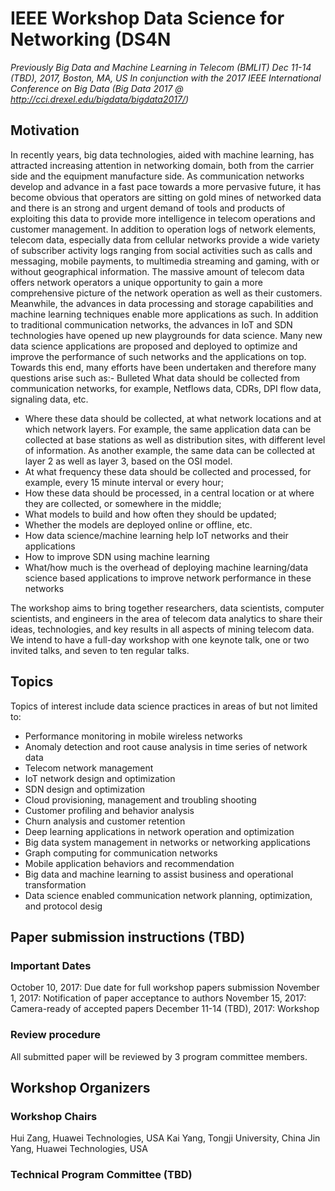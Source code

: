 # IEEE Workshop Data Science for Networking (DS4N

_Previously Big Data and Machine Learning in Telecom (BMLIT)
Dec 11-14 (TBD), 2017, Boston, MA, US
In conjunction with the 2017 IEEE International Conference on Big Data
(Big Data 2017 @ http://cci.drexel.edu/bigdata/bigdata2017/)_

## Motivation

In recently years, big data technologies, aided with machine learning, has attracted increasing attention in networking domain, both from the carrier side and the equipment manufacture side. As communication networks develop and advance in a fast pace towards a more pervasive future, it has become obvious that operators are sitting on gold mines of networked data and there is an strong and urgent demand of tools and products of exploiting this data to provide more intelligence in telecom operations and customer management. In addition to operation logs of network elements, telecom data, especially data from cellular networks provide a wide variety of subscriber activity logs ranging from social activities such as calls and messaging, mobile payments, to multimedia streaming and gaming, with or without geographical information. The massive amount of telecom data offers network operators a unique opportunity to gain a more comprehensive picture of the network operation as well as their customers. Meanwhile, the advances in data processing and storage capabilities and machine learning techniques enable more applications as such. In addition to traditional communication networks, the advances in IoT and SDN technologies have opened up new playgrounds for data science. Many new data science applications are proposed and deployed to optimize and improve the performance of such networks and the applications on top. Towards this end, many efforts have been undertaken and therefore many questions arise such as:- Bulleted What data should be collected from communication networks, for example, Netflows data, CDRs, DPI flow data, signaling data, etc.
- Where these data should be collected, at what network locations and at which network layers. For example, the same application data can be collected at base stations as well as distribution sites, with different level of information. As another example, the same data can be collected at layer 2 as well as layer 3, based on the OSI model. 
- At what frequency these data should be collected and processed, for example, every 15 minute interval or every hour;
- How these data should be processed, in a central location or at where they are collected, or somewhere in the middle;
- What models to build and how often they should be updated;
- Whether the models are deployed online or offline, etc. 
- How data science/machine learning help IoT networks and their applications
- How to improve SDN using machine learning
- What/how much is the overhead of deploying machine learning/data science  based applications to improve network performance in these networks

The workshop aims to bring together researchers, data scientists, computer scientists, and engineers in the area of telecom data analytics to share their ideas, technologies, and key results in all aspects of mining telecom data.
We intend to have a full-day workshop with one keynote talk, one or two invited talks, and seven to ten regular talks. 

## Topics

Topics of interest include data science practices in areas of but not limited to: 
- Performance monitoring in mobile wireless networks
- Anomaly detection and root cause analysis in time series of network data
- Telecom network management
- IoT network design and optimization
- SDN design and optimization
- Cloud provisioning, management and troubling shooting
- Customer profiling and behavior analysis
- Churn analysis and customer retention 
- Deep learning applications in network operation and optimization
- Big data system management in networks or networking applications
- Graph computing for communication networks
- Mobile application behaviors and recommendation  
- Big data and machine learning to assist business and operational transformation
- Data science enabled communication network planning, optimization, and protocol desig

## Paper submission instructions (TBD)

### Important Dates

October 10, 2017: Due date for full workshop papers submission
November 1, 2017: Notification of paper acceptance to authors
November 15, 2017: Camera-ready of accepted papers
December 11-14 (TBD), 2017: Workshop


### Review procedure

All submitted paper will be reviewed by 3 program committee members.

## Workshop Organizers

### Workshop Chairs

Hui Zang, Huawei Technologies, USA
Kai Yang, Tongji University, China
Jin Yang, Huawei Technologies, USA

### Technical Program Committee (TBD)




